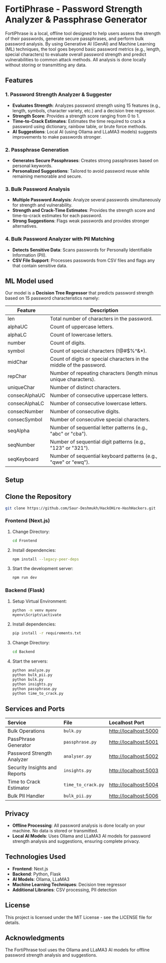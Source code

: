 # FortiPhrase - Password Strength Analyzer & Passphrase Generator

FortiPhrase is a local, offline tool designed to help users assess the strength of their passwords, generate secure passphrases, and perform bulk password analysis. By using Generative AI (GenAI) and Machine Learning (ML) techniques, the tool goes beyond basic password metrics (e.g., length, special characters) to evaluate overall password strength and predict vulnerabilities to common attack methods. All analysis is done locally without storing or transmitting any data.

## Features

### 1. Password Strength Analyzer & Suggester
- **Evaluates Strength**: Analyzes password strength using 15 features (e.g., length, symbols, character variety, etc.) and a decision tree regressor.
- **Strength Score**: Provides a strength score ranging from 0 to 1.
- **Time-to-Crack Estimates**: Estimates the time required to crack a password using dictionary, rainbow table, or brute force methods.
- **AI Suggestions**: Local AI (using Ollama and LLaMA3 models) suggests improvements to make passwords stronger.

### 2. Passphrase Generation
- **Generates Secure Passphrases**: Creates strong passphrases based on personal keywords.
- **Personalized Suggestions**: Tailored to avoid password reuse while remaining memorable and secure.

### 3. Bulk Password Analysis
- **Multiple Password Analysis**: Analyze several passwords simultaneously for strength and vulnerability.
- **Strength and Crack-Time Estimates**: Provides the strength score and time-to-crack estimates for each password.
- **Strong Suggestions**: Flags weak passwords and provides stronger alternatives.

### 4. Bulk Password Analyzer with PII Matching
- **Detects Sensitive Data**: Scans passwords for Personally Identifiable Information (PII).
- **CSV File Support**: Processes passwords from CSV files and flags any that contain sensitive data.


## ML Model used
Our model is a **Decision Tree Regressor** that predicts password strength based on 15 password characteristics namely:

| Feature         | Description                                                                 |
|-----------------|-----------------------------------------------------------------------------|
| len             | Total number of characters in the password.                                 |
| alphaUC         | Count of uppercase letters.                                                  |
| alphaLC         | Count of lowercase letters.                                                  |
| number          | Count of digits.                                                             |
| symbol          | Count of special characters (!@#$%^&*).                                      |
| midChar         | Count of digits or special characters in the middle of the password.        |
| repChar         | Number of repeating characters (length minus unique characters).            |
| uniqueChar      | Number of distinct characters.                                               |
| consecAlphaUC   | Number of consecutive uppercase letters.                                     |
| consecAlphaLC   | Number of consecutive lowercase letters.                                     |
| consecNumber    | Number of consecutive digits.                                                |
| consecSymbol    | Number of consecutive special characters.                                    |
| seqAlpha        | Number of sequential letter patterns (e.g., "abc" or "cba").                 |
| seqNumber       | Number of sequential digit patterns (e.g., "123" or "321").                  |
| seqKeyboard     | Number of sequential keyboard patterns (e.g., "qwe" or "ewq").               |





## Setup

## Clone the Repository
```bash
git clone https://github.com/Saur-Deshmukh/HackOHire-HashHackers.git
```

### Frontend (Next.js)
1. Change Directory:
   ```bash
   cd Frontend
   ```
2. Install dependencies:
    ```bash
    npm install --legacy-peer-deps
    ```

2. Start the development server:
    ```bash
    npm run dev
    ```

### Backend (Flask)
1. Setup Virtual Environment:
   ```bash
   python -m venv myenv
   myenv\Scripts\activate
   ```
2. Install dependencies:
    ```bash
    pip install -r requirements.txt
    ```
3. Change Directory:
   ```bash
   cd Backend
   ```
4. Start the servers:
   ```bash
   python analyze.py
   python bulk_pii.py
   python bulk.py
   python insights.py
   python passphrase.py
   python time_to_crack.py
   ```
## Services and Ports

| Service | File | Localhost Port |
|:--------|:-----|:--------------|
| Bulk Operations | `bulk.py` | [http://localhost:5000](http://localhost:5000) |
| PassPhrase Generator | `passphrase.py` | [http://localhost:5001](http://localhost:5001) |
| Password Strength Analyzer | `analyser.py` | [http://localhost:5002](http://localhost:5002) |
| Security Insights and Reports | `insights.py` | [http://localhost:5003](http://localhost:5003) |
| Time to Crack Estimator | `time_to_crack.py` | [http://localhost:5004](http://localhost:5004) |
| Bulk PII Handler | `bulk_pii.py` | [http://localhost:5006](http://localhost:5006) |



## Privacy
- **Offline Processing**: All password analysis is done locally on your machine. No data is stored or transmitted.
- **Local AI Models**: Uses Ollama and LLaMA3 AI models for password strength analysis and suggestions, ensuring complete privacy.

## Technologies Used
- **Frontend**: Next.js
- **Backend**: Python, Flask
- **AI Models**: Ollama, LLaMA3
- **Machine Learning Techniques**: Decision tree regressor
- **Additional Libraries**: CSV processing, PII detection

## License
This project is licensed under the MIT License - see the LICENSE file for details.

## Acknowledgments
The FortiPhrase tool uses the Ollama and LLaMA3 AI models for offline password strength analysis and suggestions.


